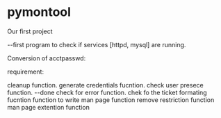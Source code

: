 # pymontool
Our first project

--first program to check if services [httpd, mysql] are running. 


Conversion of acctpasswd:

requirement:

cleanup function.
generate credentials fucntion.
check user presece function. --done
check for error function.
chek fo the ticket formating fucntion
function to write 
man page function
remove restriction function
man page extention function





